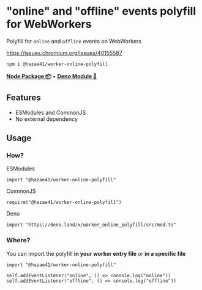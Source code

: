 # "online" and "offline" events polyfill for WebWorkers

Polyfill for `online` and `offline` events on WebWorkers

https://issues.chromium.org/issues/40155587

```bash
npm i @hazae41/worker-online-polyfill
```

[**Node Package 📦**](https://www.npmjs.com/package/@hazae41/worker-online-polyfill) • [**Deno Module 🦖**](https://deno.land/x/worker_online_polyfill)

## Features
- ESModules and CommonJS
- No external dependency

## Usage

### How?

ESModules 

```tsx
import "@hazae41/worker-online-polyfill"
```

CommonJS

```tsx
require("@hazae41/worker-online-polyfill")
```

Deno

```tsx
import "https://deno.land/x/worker_online_polyfill/src/mod.ts"
```

### Where? 

You can import the polyfill **in your worker entry file** or **in a specific file**

```tsx
import "@hazae41/worker-online-polyfill"

self.addEventListener("online", () => console.log("online"))
self.addEventListener("offline", () => console.log("offline"))
```
